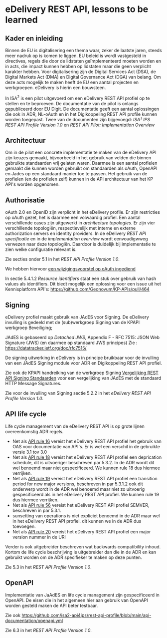 # eDelivery REST API, lessons to be learned

## Kader en inleiding

Binnen de EU is digitalisering een thema waar, zeker de laatste jaren, steeds 
meer nadruk op is komen te liggen. EU beleid is wordt vastgesteld in directives, 
regels die door de lidstaten geïmplementeerd moeten worden en in acts, die 
impact kunnen hebben op lidstaten maar die geen verplicht karakter hebben. 
Voor digitalisering zijn de Digital Services Act (DSA), de Digital Markets Act (DMA) 
en Digital Governance Act (DGA) van belang. 
Om deze acts mogelijk te maken heeft de EU een aantal projecten en werkgroepen. 
eDelivery is hierin een bouwsteen. 

In ISA<sup>2</sup> is een pilot uitgevoerd om een eDelivery REST API profiel op te 
stellen en te beproeven. De documentatie van de pilot is onlangs gepubliceerd door EU Digit. 
De documentatie geeft een aantal oplossingen die ook in ADR, NL-oAuth en in het 
Digikoppeling REST API profile kunnen worden toegepast. Twee van de documenten zijn bijgevoegd: 
_ISA² IPS REST API Profile Version 1.0_ en _REST API Pilot: Implementation Overview_

## Architectuur
Om in de pilot een concrete implementatie te maken van de eDelivery API zijn keuzes 
gemaakt, bijvoorbeeld in het gebruik van velden die binnen gebruikte standaarden 
vrij gelaten waren. Daarmee is een aantal profielen gemaakt die kunnen worden 
gebruikt om standaarden als oAuth, OpenAPI en Jades op een standaard manier toe 
te passen. Het gebruik van de profielen (en de profielen zelf) kunnen in de 
API architectuur van het KP API's worden opgenomen.

## Authorisatie
oAuth 2.0 en OpenID zijn verplicht in het eDelivery profile. Er zijn restricties op 
oAuth gezet, het is daarmee een volwaardig profiel. Een aantal verschillende cases 
zijn uitgewerkt in  _architecture topologies_. Er zijn vier verschillende topologiën,
respectievelijk met interne  en externe authorization servers en identity providers. 
In de eDelivery _REST API specificatie_ en in de _implementation overview_ wordt 
eenvoudigwweg verwezen naar deze topologiën. Daardoor is duidelijk bij implementatie 
te zien welke configuratie relevant is.

Zie secties onder 5.1 in het _REST API Profile Version 1.0_.

We hebben hiervoor [een wijzigingsvoorstel op oAuth ingediend](https://github.com/Logius-standaarden/OAuth-NL-profiel/issues/27)

In sectie 5.4.1.2 _Resource identifiers_ staat een stuk over gebruik van hash values als
identifiers. Dit biedt mogelijk een oplossing voor een issue uit het Kennisplatform API's:
https://github.com/Geonovum/KP-APIs/pull/464 

## Signing
eDelivery profiel maakt gebruik van JAdES voor Signing. De eDelivery invulling is gedeeld met de (sub)werkgroep 
Signing van de KPAPI werkgroep Beveiliging;

JAdES is gebaseerd op _Detached JWS_,  Appendix F - RFC 7515: JSON Web Signature (JWS)  (en daarmee op standaard JWS principes)
Zie : https://datatracker.ietf.org/doc/rfc7515/

De signing uitwerking in eDelivery is in principe bruikbaar voor de invulling van een JAdES 
Signing module voor ADR en Digikoppeling REST API profiel.

Zie ook de KPAPI handreiking van de werkgroep Signing [Vergelijking REST API Signing Standaarden](https://geonovum.github.io/KP-APIs/publicaties/REST_API_Signing_Standaarden/) voor een vergelijking van JAdES  met de standaard HTTP Message Signatures.

Zie voor de invulling van Signing sectie 5.2.2 in het _eDelivery REST API Profile Version 1.0_.

## API life cycle
Life cycle management van de eDelivery REST API is op grote lijnen overeenkomstig ADR regels.
- Net als [API rule 16](API-16) vereist het eDelivery REST API profiel het gebruik van OAS voor documentatie van API's. Er is wel een verschil in de gebruikte versie 3.1 tov 3.0
- Net als [API rule 18](API-18) vereist het eDelivery REST API profiel een deprication schedule, dit is uitvoeriger beschreven par 5.3.2. In de ADR wordt dit wel benoemd maar niet gespecificeerd. We kunnen rule 18 dus hiermee verrijken.
- Net als [API rule 19](API-19) vereist het eDelivery REST API profiel een transition period for new major versions, beschreven in par 5.3.1.2 ook dit onderwerp wordt in de ADR  wel benoemd maar niet zo uitvoerig gespecificeerd als in het eDelivery REST API profiel. We kunnen rule 19 dus hiermee verrijken.
- Net als [API rule 56](API-56) vereist het eDelivery REST API profiel SEMVER, beschreven in par 5.3.1.
- sunsetting van operations is niet expliciet benoemd in de ADR maar wel in het eDelivery REST API profiel. dit kunnen we in de ADR dus toevoegen.
- Net als [API rule 20](API-20) vereist het eDelivery REST API profiel een major version nummer in de URI

Verder is ook uitgebreider beschreven wat  backwards compatibility inhoud. 
Kortom de life cycle beschrijving is  uitgebreider dan die in de ADR en kan gebruikt worden om de ADR specifieker te maken op deze punten.

Zie 5.3 in het _REST API Profile Version 1.0_.

## OpenAPI
Implementatie van JaAdES en life cycle management zijn gespecificeerd in OpenAPI. De eisen die in het algemeen hier aan gebruik van OpenAPI worden gesteld maken de API beter testbaar.

Zie ook https://github.com/isa2-api4ips/rest-api-profile/blob/main/api-documentation/openapi.yml

Zie 6.3 in het _REST API Profile Version 1.0_.
